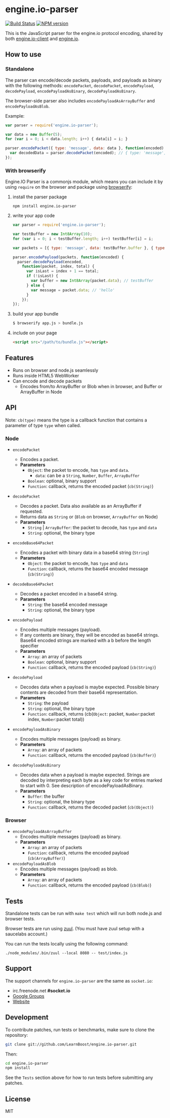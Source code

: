 
# engine.io-parser

[![Build Status](https://secure.travis-ci.org/Automattic/engine.io-parser.svg)](http://travis-ci.org/Automattic/engine.io-parser)
[![NPM version](https://badge.fury.io/js/engine.io-parser.svg)](http://badge.fury.io/js/engine.io-parser)

This is the JavaScript parser for the engine.io protocol encoding,
shared by both
[engine.io-client](https://github.com/Automattic/engine.io-client) and
[engine.io](https://github.com/Automattic/engine.io).

## How to use

### Standalone

The parser can encode/decode packets, payloads, and payloads as binary
with the following methods: `encodePacket`, `decodePacket`, `encodePayload`,
`decodePayload`, `encodePayloadAsBinary`, `decodePayloadAsBinary`.

The browser-side parser also includes `encodePayloadAsArrayBuffer` and `encodePayloadAsBlob`.

Example:

```js
var parser = require('engine.io-parser');

var data = new Buffer(5);
for (var i = 0; i < data.length; i++) { data[i] = i; }

parser.encodePacket({ type: 'message', data: data }, function(encoded) {
  var decodedData = parser.decodePacket(encoded); // { type: 'message', data: data }
});
```

### With browserify

Engine.IO Parser is a commonjs module, which means you can include it by using
`require` on the browser and package using [browserify](http://browserify.org/):

1. install the parser package

    ```shell
    npm install engine.io-parser
    ```

1. write your app code

    ```js
    var parser = require('engine.io-parser');

    var testBuffer = new Int8Array(10);
    for (var i = 0; i < testBuffer.length; i++) testBuffer[i] = i;

    var packets = [{ type: 'message', data: testBuffer.buffer }, { type: 'message', data: 'hello' }];

    parser.encodePayload(packets, function(encoded) {
      parser.decodePayload(encoded,
        function(packet, index, total) {
          var isLast = index + 1 == total;
          if (!isLast) {
            var buffer = new Int8Array(packet.data); // testBuffer
          } else {
            var message = packet.data; // 'hello'
          }
        });
    });
    ```

1. build your app bundle

    ```bash
    $ browserify app.js > bundle.js
    ```

1. include on your page

    ```html
    <script src="/path/to/bundle.js"></script>
    ```

## Features

- Runs on browser and node.js seamlessly
- Runs inside HTML5 WebWorker
- Can encode and decode packets
  - Encodes from/to ArrayBuffer or Blob when in browser, and Buffer or ArrayBuffer in Node

## API

Note: `cb(type)` means the type is a callback function that contains a parameter of type `type` when called.

### Node

- `encodePacket`
    - Encodes a packet.
    - **Parameters**
      - `Object`: the packet to encode, has `type` and `data`.
        - `data`: can be a `String`, `Number`, `Buffer`, `ArrayBuffer`
      - `Boolean`: optional, binary support
      - `Function`: callback, returns the encoded packet (`cb(String)`)
- `decodePacket`
    - Decodes a packet. Data also available as an ArrayBuffer if requested.
    - Returns data as `String` or (`Blob` on browser, `ArrayBuffer` on Node)
    - **Parameters**
      - `String` | `ArrayBuffer`: the packet to decode, has `type` and `data`
      - `String`: optional, the binary type

- `encodeBase64Packet`
    - Encodes a packet with binary data in a base64 string (`String`)
    - **Parameters**
      - `Object`: the packet to encode, has `type` and `data`
      - `Function`: callback, returns the base64 encoded message (`cb(String)`)
- `decodeBase64Packet`
    - Decodes a packet encoded in a base64 string.
    - **Parameters**
      - `String`: the base64 encoded message
      - `String`: optional, the binary type

- `encodePayload`
    - Encodes multiple messages (payload).
    - If any contents are binary, they will be encoded as base64 strings. Base64
      encoded strings are marked with a b before the length specifier
    - **Parameters**
      - `Array`: an array of packets
      - `Boolean`: optional, binary support
      - `Function`: callback, returns the encoded payload (`cb(String)`)
- `decodePayload`
    - Decodes data when a payload is maybe expected. Possible binary contents are
      decoded from their base64 representation.
    - **Parameters**
      - `String`: the payload
      - `String`: optional, the binary type
      - `Function`: callback, returns (cb(`Object`: packet, `Number`:packet index, `Number`:packet total))

- `encodePayloadAsBinary`
    - Encodes multiple messages (payload) as binary.
    - **Parameters**
      - `Array`: an array of packets
      - `Function`: callback, returns the encoded payload (`cb(Buffer)`)
- `decodePayloadAsBinary`
    - Decodes data when a payload is maybe expected. Strings are decoded by
      interpreting each byte as a key code for entries marked to start with 0. See
      description of encodePayloadAsBinary.
    - **Parameters**
      - `Buffer`: the buffer
      - `String`: optional, the binary type
      - `Function`: callback, returns the decoded packet (`cb(Object)`)

### Browser

- `encodePayloadAsArrayBuffer`
    - Encodes multiple messages (payload) as binary.
    - **Parameters**
      - `Array`: an array of packets
      - `Function`: callback, returns the encoded payload (`cb(ArrayBuffer)`)
- `encodePayloadAsBlob`
    - Encodes multiple messages (payload) as blob.
    - **Parameters**
      - `Array`: an array of packets
      - `Function`: callback, returns the encoded payload (`cb(Blob)`)

## Tests

Standalone tests can be run with `make test` which will run both node.js and browser tests.

Browser tests are run using [zuul](https://github.com/defunctzombie/zuul).
(You must have zuul setup with a saucelabs account.)

You can run the tests locally using the following command:

```
./node_modules/.bin/zuul --local 8080 -- test/index.js
```

## Support

The support channels for `engine.io-parser` are the same as `socket.io`:
  - irc.freenode.net **#socket.io**
  - [Google Groups](http://groups.google.com/group/socket_io)
  - [Website](http://socket.io)

## Development

To contribute patches, run tests or benchmarks, make sure to clone the
repository:

```bash
git clone git://github.com/LearnBoost/engine.io-parser.git
```

Then:

```bash
cd engine.io-parser
npm install
```

See the `Tests` section above for how to run tests before submitting any patches.

## License

MIT

